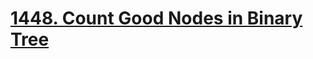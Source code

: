 # [1448. Count Good Nodes in Binary Tree](https://leetcode.com/problems/count-good-nodes-in-binary-tree/)

